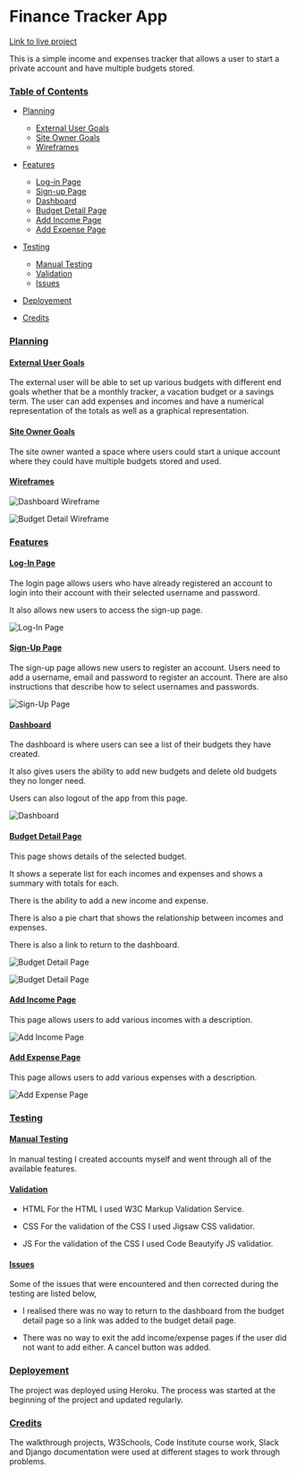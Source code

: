 # Finance Tracker App

[Link to live project](https://finance-tracker-6cb04c9dae67.herokuapp.com/login/?next=/)

This is a simple income and expenses tracker that allows a user to start a private account and have multiple budgets stored.

### <u>Table of Contents</u>

* [Planning](#planning)
  * [External User Goals](#external-user-goals)
  * [Site Owner Goals](#site-owner-goals)
  * [Wireframes](#wireframes)

* [Features](#features)
  * [Log-in Page](#log-in-page)
  * [Sign-up Page](#sign-up-page)
  * [Dashboard](#dashboard)
  * [Budget Detail Page](#budget-detail-page)
  * [Add Income Page](#add-income-page)
  * [Add Expense Page](#add-expense-page)

* [Testing](#testing)
  * [Manual Testing](#manual-testing)
  * [Validation](#validation)
  * [Issues](#issues)

* [Deployement](#deployement)

* [Credits](#credits)

### <u>Planning</u>

#### <u>External User Goals</u>
The external user will be able to set up various budgets with different end goals whether that be a monthly tracker, a vacation budget or a savings term. The user can add expenses and incomes and have a numerical representation of the totals as well as a graphical representation.

#### <u>Site Owner Goals</u>
The site owner wanted a space where users could start a unique account where they could have multiple budgets stored and used.

#### <u>Wireframes</u>

![Dashboard Wireframe](https://github.com/deanwraith24/finance-tracker/blob/main/assets/images/dashboard.jpg)

![Budget Detail Wireframe](https://github.com/deanwraith24/finance-tracker/blob/main/assets/images/budget_detail.jpg)

### <u>Features</u>

#### <u>Log-In Page</u>

The login page allows users who have already registered an account to login into their account with their selected username and password.

It also allows new users to access the sign-up page.

![Log-In Page](https://github.com/deanwraith24/finance-tracker/blob/main/assets/images/login_page.jpg)

#### <u>Sign-Up Page</u>

The sign-up page allows new users to register an account. Users need to add a username, email and password to register an account. There are also instructions that describe how to select usernames and passwords.

![Sign-Up Page](https://github.com/deanwraith24/finance-tracker/blob/main/assets/images/sign_up_page.jpg)

#### <u>Dashboard</u>

The dashboard is where users can see a list of their budgets they have created.

It also gives users the ability to add new budgets and delete old budgets they no longer need.

Users can also logout of the app from this page.

![Dashboard](https://github.com/deanwraith24/finance-tracker/blob/main/assets/images/dashboard_real.jpg)

#### <u>Budget Detail Page</u>

This page shows details of the selected budget.

It shows a seperate list for each incomes and expenses and shows a summary with totals for each.

There is the ability to add a new income and expense.

There is also a pie chart that shows the relationship between incomes and expenses.

There is also a link to return to the dashboard.

![Budget Detail Page](https://github.com/deanwraith24/finance-tracker/blob/main/assets/images/budget_detail_top.jpg)

![Budget Detail Page](https://github.com/deanwraith24/finance-tracker/blob/main/assets/images/budget_detail_bottom.jpg)

#### <u>Add Income Page</u>

This page allows users to add various incomes with a description.

![Add Income Page](https://github.com/deanwraith24/finance-tracker/blob/main/assets/images/add_income.jpg)

#### <u>Add Expense Page</u>

This page allows users to add various expenses with a description.

![Add Expense Page](https://github.com/deanwraith24/finance-tracker/blob/main/assets/images/add_expense.jpg)

### <u>Testing</u>

#### <u>Manual Testing</u>

In manual testing I created accounts myself and went through all of the available features.

#### <u>Validation</u>
 * HTML
 For the HTML I used W3C Markup Validation Service.

 * CSS
 For the validation of the CSS I used Jigsaw CSS validatior.

 * JS
 For the validation of the CSS I used Code Beautyify JS validatior.

#### <u>Issues</u>

Some of the issues that were encountered and then corrected during the testing are listed below, 

* I realised there was no way to return to the dashboard from the budget detail page so a link was added to the budget detail page.

* There was no way to exit the add income/expense pages if the user did not want to add either. A cancel button was added.

### <u>Deployement</u>

The project was deployed using Heroku. The process was started at the beginning of the project and updated regularly.

### <u>Credits</u>

The walkthrough projects, W3Schools, Code Institute course work, Slack and Django documentation were used at different stages to work through problems.